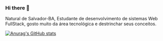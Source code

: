 ### Hi there 👋
Natural de Salvador-BA, Estudante de desenvolvimento de sistemas Web FullStack, gosto muito da área tecnológica e destrinchar seus conceitos.

[![Anurag's GitHub stats](https://github-readme-stats.vercel.app/api?username=JanilsonCoimbra)](https://github.com/anuraghazra/github-readme-stats)

<!--
**JanilsonCoimbra/JanilsonCoimbra** is a ✨ _special_ ✨ repository because its `README.md` (this file) appears on your GitHub profile.

Here are some ideas to get you started:

- 🔭 I’m currently working on ...
- 🌱 I’m currently learning ...
- 👯 I’m looking to collaborate on ...
- 🤔 I’m looking for help with ...
- 💬 Ask me about ...
- 📫 How to reach me: ...
- 😄 Pronouns: ...
- ⚡ Fun fact: ...
-->
